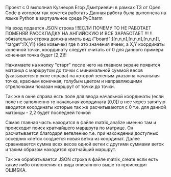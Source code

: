 Проект с 0 выполнил Кузнецов Егор Дмитриевич в рамках ТЗ от Open Code в котором так хочется работать
Данная работа была выполнена на языке Python в виртуальное среде PyCharm 

На вход подается JSON строка !!!ЕСЛИ ПОЧЕМУ ТО НЕ РАБОТАЕТ ПОМЕНЯЙ РАССКЛАДКУ НА АНГИЙСКУЮ И ВСЕ ЗАРАБОТАЕТ !!!
    !!обязательно строка должна иметь вид {"board":[[n,n,n],[n,n,n],[n,n,n]], "target":[X,Y]} (без ковычек) где n это значения ячеек, а X,Y координаты 
конечной точки, координату следует считать от 0 для данного примера конечная точка будет [2,2]!!

Нажимаете на кнопку "старт" после чего на главном экране появится матрица с маршрутом до точки с минимальной суммой весов (указывается в окне справа) на которой зеленым указанна начальная точка, 
красным конечная, голубым цветом и направляющими стрелочками показан маршрут от точки до точки.

Так же в окне справа есть поле для ввода начальной координаты (если поле не заполненно то начальная координата [0,0]) в нее через запятую вводится координаты которые так же расчитываются с 0
т.е. для данной матрицы - 2,2 будет последней точкой

Самая главная часть находится в файле matrix_analize именно там и происходит поиск кратчайшего маршрута по матрице. Он расчитывается благодаря ветвлению т.е. при нахождении доступных соседних клеток
создается новая ветка из координат. Далее сравнивается сумма всех весов одной ветки с другими суммами веток и таким образом находится кратчайший маршрут.

Так же обрабатывается JSON строка в файле matrix_create если есть какие либо отклонения от вида описанного выше то происходит ОШИБКА.
